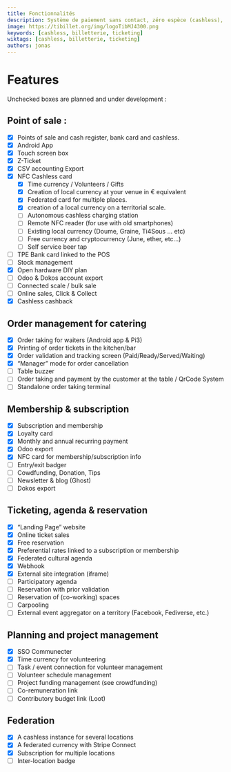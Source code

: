 ```yaml
---
title: Fonctionnalités
description: Système de paiement sans contact, zéro espèce (cashless), de gestion d'évènement, de gestion de salle de restauration, d'engagement associatif et d'achat de billets en ligne … mais pas uniquement !
image: https://tibillet.org/img/logoTibMJ4300.png
keywords: [cashless, billetterie, ticketing]
wiktags: [cashless, billetterie, ticketing]
authors: jonas
---
```


# Features

Unchecked boxes are planned and under development :

## Point of sale :

- [x] Points of sale and cash register, bank card and cashless.
- [x] Android App
- [x] Touch screen box
- [x] Z-Ticket
- [x] CSV accounting Export
- [x] NFC Cashless card
    - [x] Time currency / Volunteers / Gifts
    - [x] Creation of local currency at your venue in € equivalent
    - [x] Federated card for multiple places.
    - [x] creation of a local currency on a territorial scale.
    - [ ] Autonomous cashless charging station
    - [ ] Remote NFC reader (for use with old smartphones)
    - [ ] Existing local currency (Doume, Graine, Ti4Sous ... etc)
    - [ ] Free currency and cryptocurrency (June, ether, etc...)
    - [ ] Self service beer tap
- [ ] TPE Bank card linked to the POS
- [ ] Stock management
- [x] Open hardware DIY plan
- [ ] Odoo & Dokos account export
- [ ] Connected scale / bulk sale
- [ ] Online sales, Click & Collect
- [x] Cashless cashback

## Order management for catering

- [x] Order taking for waiters (Android app & Pi3)
- [x] Printing of order tickets in the kitchen/bar
- [x] Order validation and tracking screen (Paid/Ready/Served/Waiting)
- [x] “Manager” mode for order cancellation
- [ ] Table buzzer
- [ ] Order taking and payment by the customer at the table / QrCode System
- [ ] Standalone order taking terminal

## Membership & subscription

- [x] Subscription and membership
- [x] Loyalty card
- [x] Monthly and annual recurring payment
- [x] Odoo export
- [x] NFC card for membership/subscription info
- [ ] Entry/exit badger
- [ ] Cowdfunding, Donation, Tips
- [ ] Newsletter & blog (Ghost)
- [ ] Dokos export

## Ticketing, agenda & reservation

- [x] “Landing Page” website
- [x] Online ticket sales
- [x] Free reservation
- [x] Preferential rates linked to a subscription or membership
- [x] Federated cultural agenda
- [x] Webhook
- [x] External site integration (iframe)
- [ ] Participatory agenda
- [ ] Reservation with prior validation
- [ ] Reservation of (co-working) spaces
- [ ] Carpooling
- [ ] External event aggregator on a territory (Facebook, Fediverse, etc.)

## Planning and project management

- [x] SSO Communecter
- [x] Time currency for volunteering
- [ ] Task / event connection for volunteer management
- [ ] Volunteer schedule management
- [ ] Project funding management (see crowdfunding)
- [ ] Co-remuneration link
- [ ] Contributory budget link (Loot)

## Federation

- [x] A cashless instance for several locations
- [x] A federated currency with Stripe Connect
- [x] Subscription for multiple locations
- [ ] Inter-location badge